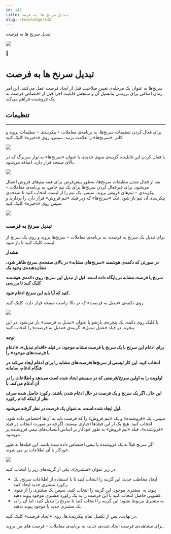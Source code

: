 ```yaml
---
id: 142
title: تبدیل سرنخ ها به فرصت
slug: /knowledge/142
---
```



 

تبدیل سرنخ ها به فرصت

 

![](https://odoofarsi.com/web/image/2651?access_token=df63284b-6b0a-4c5d-8cae-c8ebcbb4e0c2)

📖

# تبدیل سرنخ ها به فرصت

سرنخ‌ها به عنوان یک مرحله‌ی تعیین صلاحیت قبل از ایجاد فرصت عمل می‌کنند. این امر زمان اضافی برای بررسی پتانسیل آن و سنجش قابلیت اجرا قبل از اختصاص فرصت به یک فروشنده فراهم می‌کند.

## **تنظیمات**

---

برای فعال کردن تنظیمات سرنخ‌ها، به برنامه‌ی معاملات ‣ پیکربندی ‣ تنظیمات بروید و کادر  «سرنخ‌ها» را علامت بزنید. سپس، روی «ذخیره» کلیک کنید.

![](https://odoofarsi.com/web/image/1345-732eeea7/Screen%20Shot%202024-07-18%20at%2010.38.29%20AM.png?access_token=b5d5fbae-1745-42b5-b8f3-fcae2e9f36f5)

با فعال کردن این قابلیت، گزینه‌ی منوی جدیدی با عنوان «سرنخ‌ها» به نوار سربرگ که در بالای صفحه قرار دارد، اضافه می‌شود.

![](https://odoofarsi.com/web/image/1346-928c71fa/image.png?access_token=32a09e3a-661b-411e-b3ef-423dbe83025f)

بعد از فعال شدن تنظیمات سرنخ‌ها، به‌طور پیش‌فرض برای همه تیم‌های فروش اعمال می‌شود. برای غیرفعال کردن سرنخ‌ها برای یک تیم خاص، به برنامه‌ی معاملات ‣ پیکربندی ‣ تیم‌های فروش بروید. سپس، یک تیم را از لیست انتخاب کنید تا صفحه‌ی پیکربندی آن تیم باز شود. تیک‌ «سرنخ‌ها» که زیر فیلد «تیم فروش» قرار دارد را بردارید و سپس روی «ذخیره» کلیک کنید.

![](https://odoofarsi.com/web/image/1347-003d0b75/Screen%20Shot%202024-07-18%20at%2010.41.49%20AM.png?access_token=e3450f53-5049-433e-b0fb-d1cc083e21b9)

### **تبدیل سرنخ به فرصت**

برای تبدیل یک سرنخ به فرصت، به برنامه‌ی معاملات ‣ سرنخ‌ها بروید و روی یک سرنخ از لیست کلیک کنید تا باز شود.

**هشدار**

**در صورتی که دکمه‌ی هوشمند «سرنخ‌های مشابه» در بالای صفحه‌ی سرنخ ظاهر شود، نشان‌دهنده‌ی وجود یک**

**سرنخ یا فرصت مشابه در پایگاه داده است. قبل از تبدیل این سرنخ، روی دکمه‌ی هوشمند کلیک کنید تا بررسی**

**کنید که آیا باید این سرنخ ادغام شود.**

روی دکمه‌ی «تبدیل به فرصت» که در بالا-راست صفحه قرار دارد، کلیک کنید.

![](https://odoofarsi.com/web/image/1348-653c630b/image.png?access_token=310e5476-581b-4321-a228-506dc9d12a45)

با کلیک روی دکمه، یک پنجره‌ی بازشو با عنوان «تبدیل به فرصت» باز می‌شود. در این پنجره، در فیلد «عمل تبدیل»، گزینه‌ی «تبدیل به فرصت» را انتخاب کنید.

**توجه**

**برای ادغام این سرنخ با یک سرنخ یا فرصت مشابه موجود، در فیلد «اقدام تبدیل»، «ادغام با فرصت‌های موجود» را**

**انتخاب کنید. این کار لیستی از سرنخ‌ها/فرصت‌های مشابه را برای ادغام ایجاد می‌کند.در هنگام ادغام، سامانه**

**اولویت را به اولین سرنخ/فرصتی که در سیستم ایجاد شده است می‌دهد و اطلاعات را در آن ادغام می‌کند. با**

**این حال، اگر یک سرنخ و یک فرصت در حال ادغام شدن باشند، رکورد حاصل شده صرف نظر از اینکه کدام رکورد**

**اول ایجاد شده است، به عنوان یک فرصت در نظر گرفته می‌شود.**

سپس، یک «فروشنده» و یک «تیم فروش» را که فرصت باید به آن‌ها اختصاص داده شود، انتخاب کنید. هیچ یک از این فیلدها اجباری نیستند، اگرچه در صورت انتخاب در فیلد «فروشنده»، فیلد «تیم فروش» به طور خودکار بر اساس انتساب‌های تیمی فروشنده پر می‌شود.

اگر سرنخ قبلاً به یک فروشنده یا تیمی اختصاص داده شده باشد، این فیلدها به طور خودکار با آن اطلاعات پر می شوند.

![](https://odoofarsi.com/web/image/1349-856c8f55/image.png?access_token=e0d202a4-4366-4cbb-a4ff-7d1e39afd175)

در زیر عنوان «مشتری»، یکی از گزینه‌های زیر را انتخاب کنید:

* ایجاد مخاطب جدید: این گزینه را انتخاب کنید تا با استفاده از اطلاعات سرنخ، یک رکورد مشتری جدید ایجاد کنید.
* پیوند به  مشتری موجود: این گزینه را انتخاب کنید، سپس یک مشتری را از منوی کشویی حاصل انتخاب کنید تا این فرصت را به یک رکورد مشتری موجود پیوند دهید.
* به مشتری مربوط نشود: این گزینه را انتخاب کنید تا سرنخ را تبدیل کنید، اما آن را به یک مشتری جدید یا موجود پیوند ندهید.

در نهایت، پس از تکمیل تمام پیکربندی‌ها، روی «ایجاد فرصت» کلیک کنید.

برای مشاهده‌ی فرصت ایجاد شده‌ی جدید، به برنامه‌ی معاملات ‣ فرصت های من بروید.